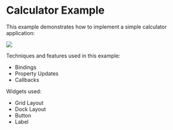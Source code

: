 # Calculator Example

This example demonstrates how to implement a simple calculator application:

[![](https://mq32.de/public/screenshot/951e859e400b506b1e6f8cedf0838b4d.png)](https://mq32.de/public/dunstwolke-04.mp4)

Techniques and features used in this example:

- Bindings
- Property Updates
- Callbacks

Widgets used:

- Grid Layout
- Dock Layout
- Button
- Label
